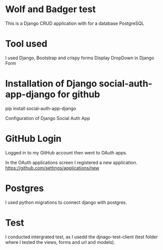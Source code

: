 # Wolf and Badger test
This is a Django CRUD application with for a database PostgreSQL

# Tool used 

I used Django, Bootstrap and crispy forms
Display DropDown in Django Form

# Installation of Django social-auth-app-django for github

pip install social-auth-app-django

Configuration of Django Social Auth App

# GitHub Login
Logged in to my GitHub account then went to  OAuth apps.

In the OAuth applications screen I registered a new application. https://github.com/settings/applications/new


# Postgres

I used python migrations to connect django with postgres.

# Test

I conducted intergrated test, as I usedd the djnago-test-client (test folder where I tested the views, forms and url and models). 
